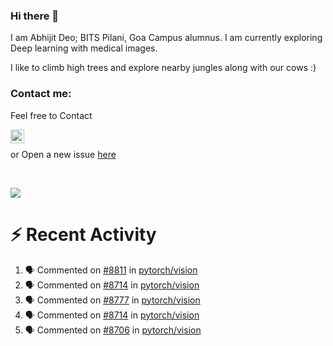 ### Hi there 👋

I am Abhijit Deo; BITS Pilani, Goa Campus alumnus. I am currently exploring Deep learning with medical images.  


I like to climb high trees and explore nearby jungles along with our cows :)
### Contact me:

Feel free to Contact


[<img align="left" alt="Abhijit Deo | Gmail" width="22px" src="https://cdn.jsdelivr.net/npm/simple-icons@v3/icons/gmail.svg" />][gmail]
<br />


 or Open a new issue [here](https://github.com/abhi-glitchhg/abhi-glitchhg/issues)

[gmail]: mailto:f20190041@goa.bits-pilani.ac.in

<br>



![](https://komarev.com/ghpvc/?username=abhi-glitchhg&color=green)


# :zap: Recent Activity

<!--START_SECTION:activity-->
1. 🗣 Commented on [#8811](https://github.com/pytorch/vision/issues/8811#issuecomment-2543254756) in [pytorch/vision](https://github.com/pytorch/vision)
2. 🗣 Commented on [#8714](https://github.com/pytorch/vision/issues/8714#issuecomment-2533640733) in [pytorch/vision](https://github.com/pytorch/vision)
3. 🗣 Commented on [#8777](https://github.com/pytorch/vision/issues/8777#issuecomment-2513713420) in [pytorch/vision](https://github.com/pytorch/vision)
4. 🗣 Commented on [#8714](https://github.com/pytorch/vision/issues/8714#issuecomment-2460357506) in [pytorch/vision](https://github.com/pytorch/vision)
5. 🗣 Commented on [#8706](https://github.com/pytorch/vision/issues/8706#issuecomment-2452168803) in [pytorch/vision](https://github.com/pytorch/vision)
<!--END_SECTION:activity-->
